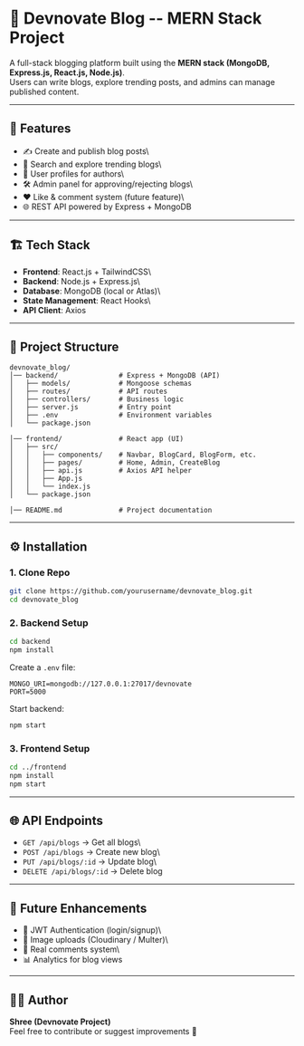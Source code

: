 # 📖 Devnovate Blog -- MERN Stack Project

A full-stack blogging platform built using the **MERN stack (MongoDB,
Express.js, React.js, Node.js)**.\
Users can write blogs, explore trending posts, and admins can manage
published content.

------------------------------------------------------------------------

## 🚀 Features

-   ✍️ Create and publish blog posts\
-   🔎 Search and explore trending blogs\
-   👤 User profiles for authors\
-   🛠️ Admin panel for approving/rejecting blogs\
-   ❤️ Like & comment system (future feature)\
-   🌐 REST API powered by Express + MongoDB

------------------------------------------------------------------------

## 🏗️ Tech Stack

-   **Frontend**: React.js + TailwindCSS\
-   **Backend**: Node.js + Express.js\
-   **Database**: MongoDB (local or Atlas)\
-   **State Management**: React Hooks\
-   **API Client**: Axios

------------------------------------------------------------------------

## 📂 Project Structure

    devnovate_blog/
    │── backend/               # Express + MongoDB (API)
    │   ├── models/            # Mongoose schemas
    │   ├── routes/            # API routes
    │   ├── controllers/       # Business logic
    │   ├── server.js          # Entry point
    │   ├── .env               # Environment variables
    │   └── package.json       

    │── frontend/              # React app (UI)
    │   ├── src/
    │   │   ├── components/    # Navbar, BlogCard, BlogForm, etc.
    │   │   ├── pages/         # Home, Admin, CreateBlog
    │   │   ├── api.js         # Axios API helper
    │   │   ├── App.js         
    │   │   └── index.js       
    │   └── package.json       

    │── README.md              # Project documentation

------------------------------------------------------------------------

## ⚙️ Installation

### 1. Clone Repo

``` bash
git clone https://github.com/yourusername/devnovate_blog.git
cd devnovate_blog
```

### 2. Backend Setup

``` bash
cd backend
npm install
```

Create a `.env` file:

``` env
MONGO_URI=mongodb://127.0.0.1:27017/devnovate
PORT=5000
```

Start backend:

``` bash
npm start
```

### 3. Frontend Setup

``` bash
cd ../frontend
npm install
npm start
```

------------------------------------------------------------------------

## 🌐 API Endpoints

-   `GET /api/blogs` → Get all blogs\
-   `POST /api/blogs` → Create new blog\
-   `PUT /api/blogs/:id` → Update blog\
-   `DELETE /api/blogs/:id` → Delete blog

------------------------------------------------------------------------

## 📝 Future Enhancements

-   🔐 JWT Authentication (login/signup)\
-   📸 Image uploads (Cloudinary / Multer)\
-   💬 Real comments system\
-   📊 Analytics for blog views

------------------------------------------------------------------------

## 👨‍💻 Author

**Shree (Devnovate Project)**\
Feel free to contribute or suggest improvements 🚀
